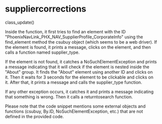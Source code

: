 # suppliercorrections

class_update()

Inside the function, it first tries to find an element with the ID "PhoenixNavLink_PHX_NAV_SupplierProfile_CorporateInfo" using the find_element method the csubuy object (which seems to be a web driver). If the element is found, it prints a message, clicks on the element, and then calls a function named supplier_type.

If the element is not found, it catches a NoSuchElementException and prints a message indicating that it will check if the element is nested inside the "About" group. It finds the "About" element using another ID and clicks on it. Then it waits for 3 seconds for the element to be clickable and clicks on it. After that, it prints a message and calls the supplier_type function.

If any other exception occurs, it catches it and prints a message indicating that something is wrong. Then it calls a returntosearch function.

Please note that the code snippet mentions some external objects and functions (csubuy, By.ID, NoSuchElementException, etc.) that are not defined in the provided code.
